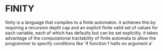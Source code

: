 # FINITY

finity is a language that compiles to a finite automaton. it achieves this by requiring a recursion depth cap and an explicit finite valid set of values for each variable, each of which has defaults but can be set explicitly. it takes advantage of the computational tractability of finite automata to allow the programmer to specify conditions like 'if function f halts on argument a'
